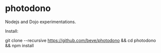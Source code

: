 photodono
==============

Nodejs and Dojo experimentations.

Install:

 git clone --recursive https://github.com/beve/photodono && cd photodono && npm install